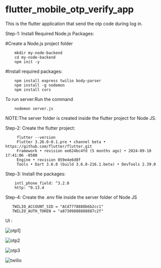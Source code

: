 # flutter_mobile_otp_verify_app
This is the flutter application that send the otp code during log in.

Step-1: Install Required Node.js Packages:

  #Create a Node.js project folder
        
        mkdir my-node-backend
        cd my-node-backend
        npm init -y

   #Install required packages:
   
        npm install express twilio body-parser
        npm install -g nodemon
        npm install cors

To run server:Run the command

        nodemon server.js

   NOTE:The server folder is created inside the flutter project for Node JS.

 Step-2: Create the flutter project:
 
         flutter --version
         Flutter 3.26.0-0.1.pre • channel beta • https://github.com/flutter/flutter.git
         Framework • revision ee624bc4fd (5 months ago) • 2024-09-10 17:41:06 -0500
         Engine • revision 059e4e6d8f
         Tools • Dart 3.6.0 (build 3.6.0-216.1.beta) • DevTools 2.39.0

Step-3: Install the packages:

        intl_phone_field: ^3.2.0
        http: ^0.13.4

Step-4: Create the .env file inside the server folder of Node JS

       TWILIO_ACCOUNT_SID = "ACd7778888b6b2cc1"
       TWILIO_AUTH_TOKEN = "a87309888888887c2f"

UI :

![otp1](https://github.com/user-attachments/assets/88babce6-abdd-40b6-a168-b8b79a29fed5)]



![otp2](https://github.com/user-attachments/assets/66f2538d-f38d-4d9a-9e31-35c02f5e495f)



![otp3](https://github.com/user-attachments/assets/559ef31b-a39a-4f34-89f9-7c93e4f0af7f)


![twilio](https://github.com/user-attachments/assets/0c22ab14-5384-4ad6-b4b1-75ac350abaea)


